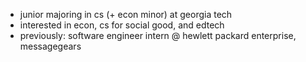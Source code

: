 - junior majoring in cs (+ econ minor) at georgia tech 
- interested in econ, cs for social good, and edtech 
- previously: software engineer intern @ hewlett packard enterprise, messagegears

<!---
unnathik/unnathik is a ✨ special ✨ repository because its `README.md` (this file) appears on your GitHub profile.
You can click the Preview link to take a look at your changes.
--->
